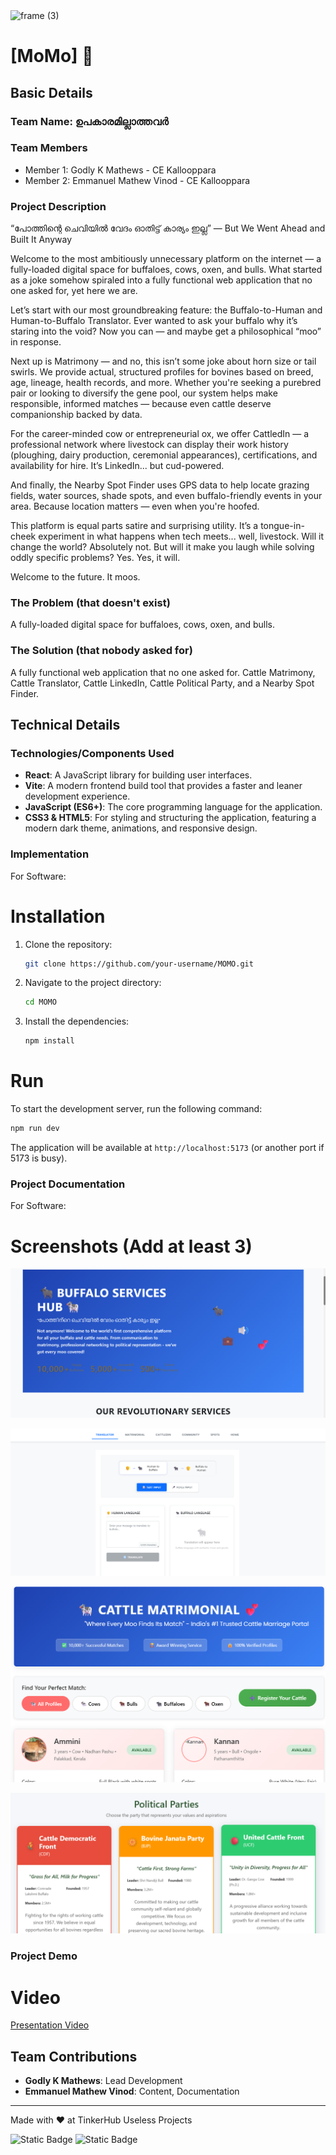 <img width="3188" height="1202" alt="frame (3)" src="https://github.com/user-attachments/assets/517ad8e9-ad22-457d-9538-a9e62d137cd7" />


# [MoMo] 🎯


## Basic Details
### Team Name: ഉപകാരമില്ലാത്തവർ


### Team Members
- Member 1: Godly K Mathews - CE Kallooppara 
- Member 2: Emmanuel Mathew Vinod - CE Kallooppara 

### Project Description
“പോത്തിന്റെ ചെവിയിൽ വേദം ഓതിട്ട് കാര്യം ഇല്ല” — But We Went Ahead and Built It Anyway

Welcome to the most ambitiously unnecessary platform on the internet — a fully-loaded digital space for buffaloes, cows, oxen, and bulls. What started as a joke somehow spiraled into a fully functional web application that no one asked for, yet here we are.

Let’s start with our most groundbreaking feature: the Buffalo-to-Human and Human-to-Buffalo Translator. Ever wanted to ask your buffalo why it’s staring into the void? Now you can — and maybe get a philosophical “moo” in response.

Next up is Matrimony — and no, this isn’t some joke about horn size or tail swirls. We provide actual, structured profiles for bovines based on breed, age, lineage, health records, and more. Whether you're seeking a purebred pair or looking to diversify the gene pool, our system helps make responsible, informed matches — because even cattle deserve companionship backed by data.

For the career-minded cow or entrepreneurial ox, we offer CattledIn — a professional network where livestock can display their work history (ploughing, dairy production, ceremonial appearances), certifications, and availability for hire. It’s LinkedIn... but cud-powered.

And finally, the Nearby Spot Finder uses GPS data to help locate grazing fields, water sources, shade spots, and even buffalo-friendly events in your area. Because location matters — even when you're hoofed.

This platform is equal parts satire and surprising utility. It’s a tongue-in-cheek experiment in what happens when tech meets... well, livestock. Will it change the world? Absolutely not. But will it make you laugh while solving oddly specific problems? Yes. Yes, it will.

Welcome to the future. It moos.

### The Problem (that doesn't exist)
A fully-loaded digital space for buffaloes, cows, oxen, and bulls.

### The Solution (that nobody asked for)
A fully functional web application that no one asked for. Cattle Matrimony, Cattle Translator, Cattle LinkedIn, Cattle Political Party, and a Nearby Spot Finder.

## Technical Details
### Technologies/Components Used
- **React**: A JavaScript library for building user interfaces.
- **Vite**: A modern frontend build tool that provides a faster and leaner development experience.
- **JavaScript (ES6+)**: The core programming language for the application.
- **CSS3 & HTML5**: For styling and structuring the application, featuring a modern dark theme, animations, and responsive design.

### Implementation
For Software:
# Installation
1. Clone the repository:
   ```sh
   git clone https://github.com/your-username/MOMO.git
   ```
2. Navigate to the project directory:
   ```sh
   cd MOMO
   ```
3. Install the dependencies:
   ```sh
   npm install
   ```

# Run
To start the development server, run the following command:
```sh
npm run dev
```
The application will be available at `http://localhost:5173` (or another port if 5173 is busy).

### Project Documentation
For Software:

# Screenshots (Add at least 3)
![Homepage Screenshot](home.png)

![Translator Screenshot](translator.png)

![Matrimonial Screenshot](matrimony.png)

![party Screenshot](party.png)



### Project Demo
# Video
[Presentation Video](https://drive.google.com/file/d/1fLKouEQ0sfuDKrbp--X1AdMmRD7j66pa/view?usp=sharing)



## Team Contributions
- **Godly K Mathews**: Lead Development
- **Emmanuel Mathew Vinod**: Content, Documentation 

---
Made with ❤️ at TinkerHub Useless Projects 

![Static Badge](https://img.shields.io/badge/TinkerHub-24?color=%23000000&link=https%3A%2F%2Fwww.tinkerhub.org%2F)
![Static Badge](https://img.shields.io/badge/UselessProjects--25-25?link=https%3A%2F%2Fwww.tinkerhub.org%2Fevents%2FQ2Q1TQKX6Q%2FUseless%2520Projects)


